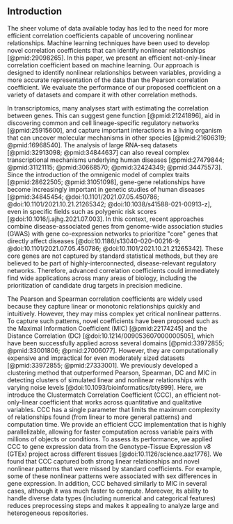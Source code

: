 ## Introduction

The sheer volume of data available today has led to the need for more efficient correlation coefficients capable of uncovering nonlinear relationships.
Machine learning techniques have been used to develop novel correlation coefficients that can identify nonlinear relationships [@pmid:29098265].
In this paper, we present an efficient not-only-linear correlation coefficient based on machine learning.
Our approach is designed to identify nonlinear relationships between variables, providing a more accurate representation of the data than the Pearson correlation coefficient.
We evaluate the performance of our proposed coefficient on a variety of datasets and compare it with other correlation methods.


In transcriptomics, many analyses start with estimating the correlation between genes.
This can suggest gene function [@pmid:21241896], aid in discovering common and cell lineage-specific regulatory networks [@pmid:25915600], and capture important interactions in a living organism that can uncover molecular mechanisms in other species [@pmid:21606319; @pmid:16968540].
The analysis of large RNA-seq datasets [@pmid:32913098; @pmid:34844637] can also reveal complex transcriptional mechanisms underlying human diseases [@pmid:27479844; @pmid:31121115; @pmid:30668570; @pmid:32424349; @pmid:34475573].
Since the introduction of the omnigenic model of complex traits [@pmid:28622505; @pmid:31051098], gene-gene relationships have become increasingly important in genetic studies of human diseases [@pmid:34845454; @doi:10.1101/2021.07.05.450786; @doi:10.1101/2021.10.21.21265342; @doi:10.1038/s41588-021-00913-z], even in specific fields such as polygenic risk scores [@doi:10.1016/j.ajhg.2021.07.003].
In this context, recent approaches combine disease-associated genes from genome-wide association studies (GWAS) with gene co-expression networks to prioritize "core" genes that directly affect diseases [@doi:10.1186/s13040-020-00216-9; @doi:10.1101/2021.07.05.450786; @doi:10.1101/2021.10.21.21265342].
These core genes are not captured by standard statistical methods, but they are believed to be part of highly-interconnected, disease-relevant regulatory networks.
Therefore, advanced correlation coefficients could immediately find wide applications across many areas of biology, including the prioritization of candidate drug targets in precision medicine.


The Pearson and Spearman correlation coefficients are widely used because they capture linear or monotonic relationships quickly and intuitively.
However, they may miss complex yet critical nonlinear patterns.
To capture such patterns, novel coefficients have been proposed such as the Maximal Information Coefficient (MIC) [@pmid:22174245] and the Distance Correlation (DC) [@doi:10.1214/009053607000000505], which have been successfully applied across several domains [@pmid:33972855; @pmid:33001806; @pmid:27006077].
However, they are computationally expensive and impractical for even moderately sized datasets [@pmid:33972855; @pmid:27333001].
We previously developed a clustering method that outperformed Pearson, Spearman, DC and MIC in detecting clusters of simulated linear and nonlinear relationships with varying noise levels [@doi:10.1093/bioinformatics/bty899].
Here, we introduce the Clustermatch Correlation Coefficient (CCC), an efficient not-only-linear coefficient that works across quantitative and qualitative variables.
CCC has a single parameter that limits the maximum complexity of relationships found (from linear to more general patterns) and computation time.
We provide an efficient CCC implementation that is highly parallelizable, allowing for faster computation across variable pairs with millions of objects or conditions.
To assess its performance, we applied CCC to gene expression data from the Genotype-Tissue Expression v8 (GTEx) project across different tissues [@doi:10.1126/science.aaz1776].
We found that CCC captured both strong linear relationships and novel nonlinear patterns that were missed by standard coefficients.
For example, some of these nonlinear patterns were associated with sex differences in gene expression.
In addition, CCC behaved similarly to MIC in several cases, although it was much faster to compute.
Moreover, its ability to handle diverse data types (including numerical and categorical features) reduces preprocessing steps and makes it appealing to analyze large and heterogeneous repositories.
